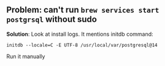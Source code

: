 ## Problem: can't run `brew services start postgrsql` without sudo

**Solution**: Look at install logs. It mentions initdb command:

```
initdb --locale=C -E UTF-8 /usr/local/var/postgresql@14
```

Run it manually
